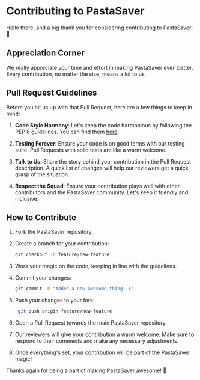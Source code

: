 # Contributing to PastaSaver

Hello there, and a big thank you for considering contributing to PastaSaver! 🍝

## Appreciation Corner

We really appreciate your time and effort in making PastaSaver even better. Every contribution, no matter the size, means a lot to us.

## Pull Request Guidelines

Before you hit us up with that Pull Request, here are a few things to keep in mind:

1. **Code Style Harmony**: Let's keep the code harmonious by following the PEP 8 guidelines. You can find them [here](https://peps.python.org/pep-0008/).

2. **Testing Forever**: Ensure your code is on good terms with our testing suite. Pull Requests with solid tests are like a warm welcome.

3. **Talk to Us**: Share the story behind your contribution in the Pull Request description. A quick list of changes will help our reviewers get a quick grasp of the situation.

4. **Respect the Squad**: Ensure your contribution plays well with other contributors and the PastaSaver community. Let's keep it friendly and inclusive.

## How to Contribute

1. Fork the PastaSaver repository.

2. Create a branch for your contribution:
   ```sh
   git checkout -b feature/new-feature
   ```
3. Work your magic on the code, keeping in line with the guidelines.
4. Commit your changes:
   ```sh
   git commit -m "Added a new awesome thing: X"
   ```
5. Push your changes to your fork:
   ```sh
    git push origin feature/new-feature
    ```
6. Open a Pull Request towards the main PastaSaver repository.
7. Our reviewers will give your contribution a warm welcome. Make sure to respond to their comments and make any necessary adjustments.
8. Once everything's set, your contribution will be part of the PastaSaver magic!

Thanks again for being a part of making PastaSaver awesome! 🍝
